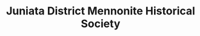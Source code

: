 ---
layout: repo
title: "Juniata District Mennonite Historical Society"
id: 15136
permalink: repos/15136/
---